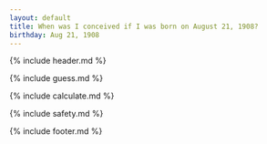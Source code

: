 ```yaml
---
layout: default
title: When was I conceived if I was born on August 21, 1908?
birthday: Aug 21, 1908
---
```


{% include header.md %}

{% include guess.md %}

{% include calculate.md %}

{% include safety.md %}

{% include footer.md %}




